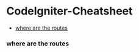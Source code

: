 # CodeIgniter-Cheatsheet

- [where are the routes][where-routes]



[where-routes]:#where-are-the-routes
[home]:#codeignitercheatsheet


### where are the routes
